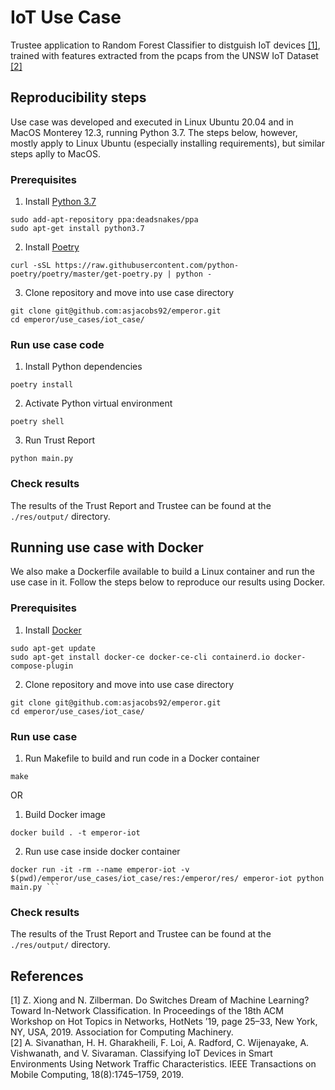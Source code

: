 # IoT Use Case

Trustee application to Random Forest Classifier to distguish IoT devices [[1]](#references), trained with features extracted from the pcaps from the UNSW IoT Dataset [[2]](#references)                             

## Reproducibility steps

Use case was developed and executed in Linux Ubuntu 20.04 and in MacOS Monterey 12.3, running Python 3.7.
The steps below, however, mostly apply to Linux Ubuntu (especially installing requirements), but similar steps aplly to MacOS.


### Prerequisites

1. Install [Python 3.7](https://www.python.org/downloads/)
```   
sudo add-apt-repository ppa:deadsnakes/ppa
sudo apt-get install python3.7
```

2. Install [Poetry](https://python-poetry.org/docs/)
```
curl -sSL https://raw.githubusercontent.com/python-poetry/poetry/master/get-poetry.py | python -
```

3. Clone repository and move into use case directory
```
git clone git@github.com:asjacobs92/emperor.git
cd emperor/use_cases/iot_case/
```

### Run use case code

1. Install Python dependencies
```
poetry install
```

2. Activate Python virtual environment 
```
poetry shell
```

3. Run Trust Report
```
python main.py 
``` 

### Check results

The results of the Trust Report and Trustee can be found at the `./res/output/` directory.


## Running use case with Docker 

We also make a Dockerfile available to build a Linux container and run the use case in it. 
Follow the steps below to reproduce our results using Docker.

### Prerequisites

1. Install [Docker](https://docs.docker.com/engine/install/ubuntu/)
```
sudo apt-get update
sudo apt-get install docker-ce docker-ce-cli containerd.io docker-compose-plugin
```

2. Clone repository and move into use case directory
```
git clone git@github.com:asjacobs92/emperor.git
cd emperor/use_cases/iot_case/
```

### Run use case 

1. Run Makefile to build and run code in a Docker container
```
make
```

OR


1. Build Docker image
```
docker build . -t emperor-iot
```

2. Run use case inside docker container
```
docker run -it -rm --name emperor-iot -v $(pwd)/emperor/use_cases/iot_case/res:/emperor/res/ emperor-iot python main.py ```
```

### Check results

The results of the Trust Report and Trustee can be found at the `./res/output/` directory.

## References

[1] Z. Xiong and N. Zilberman. Do Switches Dream of Machine Learning? Toward In-Network Classification. In Proceedings of the 18th ACM Workshop on Hot Topics in Networks, HotNets ’19, page 25–33, New York, NY, USA, 2019. Association for Computing Machinery.<br>
[2] A. Sivanathan, H. H. Gharakheili, F. Loi, A. Radford, C. Wijenayake, A. Vishwanath, and V. Sivaraman. Classifying IoT Devices in Smart Environments Using Network Traffic Characteristics. IEEE Transactions on Mobile Computing, 18(8):1745–1759, 2019.<br>